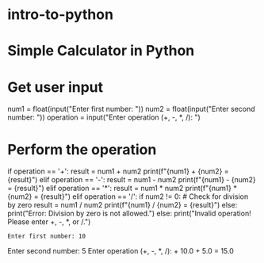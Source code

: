 # intro-to-python

# Simple Calculator in Python

# Get user input
num1 = float(input("Enter first number: "))
num2 = float(input("Enter second number: "))
operation = input("Enter operation (+, -, *, /): ")

# Perform the operation
if operation == '+':
    result = num1 + num2
    print(f"{num1} + {num2} = {result}")
elif operation == '-':
    result = num1 - num2
    print(f"{num1} - {num2} = {result}")
elif operation == '*':
    result = num1 * num2
    print(f"{num1} * {num2} = {result}")
elif operation == '/':
    if num2 != 0:  # Check for division by zero
        result = num1 / num2
        print(f"{num1} / {num2} = {result}")
    else:
        print("Error: Division by zero is not allowed.")
else:
    print("Invalid operation! Please enter +, -, *, or /.")


    Enter first number: 10
Enter second number: 5
Enter operation (+, -, *, /): +
10.0 + 5.0 = 15.0

